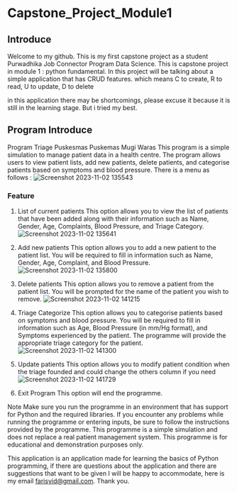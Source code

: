 # Capstone_Project_Module1
## Introduce
Welcome to my github.
This is my first capstone project as a student Purwadhika Job Connector Program Data Science. This is capstone project in module 1 : python fundamental.
In this project will be talking about a simple application that has CRUD features. which means C to create, R to read, U to update, D to delete

in this application there may be shortcomings, please excuse it because it is still in the learning stage. But i tried my best.

## Program Introduce
Program Triage Puskesmas
Puskemas Mugi Waras
This program is a simple simulation to manage patient data in a health centre. The program allows users to view patient lists, add new patients, delete patients, and categorise patients based on symptoms and blood pressure.
There is a menu as follows :
![Screenshot 2023-11-02 135543](https://github.com/farisyid/Capstone_Project_Module1/assets/142249730/ed16414f-0ac4-4dbb-93fd-2185e4dfa663)
### Feature

1. List of current patients
This option allows you to view the list of patients that have been added along with their information such as Name, Gender, Age, Complaints, Blood Pressure, and Triage Category.
![Screenshot 2023-11-02 135641](https://github.com/farisyid/Capstone_Project_Module1/assets/142249730/a504694f-6cba-403b-bc89-8d6247f29555)

2. Add new patients
This option allows you to add a new patient to the patient list. You will be required to fill in information such as Name, Gender, Age, Complaint, and Blood Pressure.
![Screenshot 2023-11-02 135800](https://github.com/farisyid/Capstone_Project_Module1/assets/142249730/cb8c374d-a822-47e2-bab8-cfe157035b4b)

3. Delete patients
This option allows you to remove a patient from the patient list. You will be prompted for the name of the patient you wish to remove.
![Screenshot 2023-11-02 141215](https://github.com/farisyid/Capstone_Project_Module1/assets/142249730/7613fd1e-352e-4108-b265-8214f98af7ba)


4. Triage Categorize
This option allows you to categorise patients based on symptoms and blood pressure. You will be required to fill in information such as Age, Blood Pressure (in mm/Hg format), and Symptoms experienced by the patient. The programme will provide the appropriate triage category for the patient.
![Screenshot 2023-11-02 141300](https://github.com/farisyid/Capstone_Project_Module1/assets/142249730/6a4a5d5c-910f-44a0-ae96-183749d85812)

5. Update patients
This option allows you to modify patient condition when the triage founded and could change the others column if you need
![Screenshot 2023-11-02 141729](https://github.com/farisyid/Capstone_Project_Module1/assets/142249730/bca1596b-e8df-4339-bad1-55afef90c717)


9. Exit Program
This option will end the programme.

Note
Make sure you run the programme in an environment that has support for Python and the required libraries. If you encounter any problems while running the programme or entering inputs, be sure to follow the instructions provided by the programme.
This programme is a simple simulation and does not replace a real patient management system. This programme is for educational and demonstration purposes only.

This application is an application made for learning the basics of Python programming, if there are questions about the application and there are suggestions that want to be given I will be happy to accommodate, here is my email farisyid@gmail.com. Thank you.
